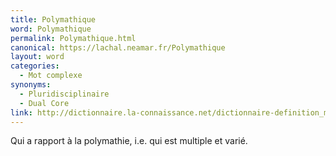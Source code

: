 ```yaml
---
title: Polymathique
word: Polymathique
permalink: Polymathique.html
canonical: https://lachal.neamar.fr/Polymathique
layout: word
categories:
  - Mot complexe
synonyms:
  - Pluridisciplinaire
  - Dual Core
link: http://dictionnaire.la-connaissance.net/dictionnaire-definition_mot-polymathique_3_p_o_29786.html
---
```


Qui a rapport à la polymathie, i.e. qui est multiple et varié.

